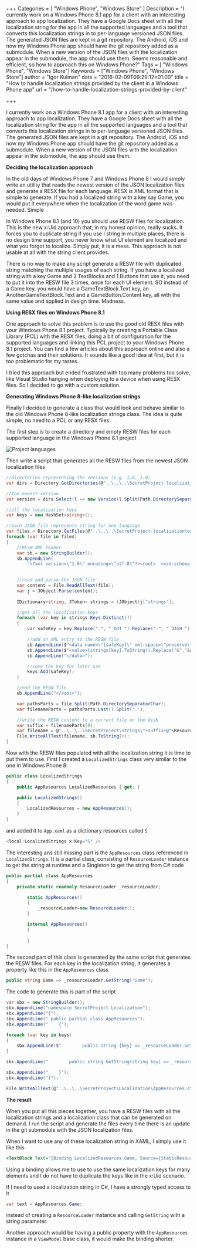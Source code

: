 +++
Categories = [ "Windows Phone", "Windows Store" ]
Description = "I currently work on a Windows Phone 8.1 app for a client with an interesting approach to app localization. They have a Google Docs sheet with all the localization string for the app in all the supported languages and a tool that converts this localization strings in to per-language versioned JSON files. The generated JSON files are kept in a git repository. The Android, iOS and now my Windows Phone app should have the git repository added as a submodule. When a new version of the JSON files with the localization appear in the submodule, the app should use them. Seems reasonable and efficient, so how to approach this on Windows Phone?"
Tags = [ "Windows Phone", "Windows Store"]
Keywords = ["Windows Phone", "Windows Store"]
author = "Igor Kulman"
date = "2016-02-09T09:29:12+01:00"
title = "How to handle localization strings provided by the client in a Windows Phone app"
url = "/how-to-handle-localization-strings-provided-by-client"

+++

I currently work on a Windows Phone 8.1 app for a client with an interesting approach to app localization. They have a Google Docs sheet with all the localization string for the app in all the supported languages and a tool that converts this localization strings in to per-language versioned JSON files. The generated JSON files are kept in a git repository. The Android, iOS and now my Windows Phone app should have the git repository added as a submodule. When a new version of the JSON files with the localization appear in the submodule, the app should use them. 

**Deciding the localization approach**

In the old days of Windows Phone 7 and Windows Phone 8 I would simply write an utility that reads the newest version of the JSON localization files and generate a RESX file for each language. RESX is XML format that is simple to generate. If you had a localized string with a key say Game, you would put it everywhere when the localization of the word game was needed. Simple 

In Windows Phone 8.1 (and 10) you should use RESW files for localization. This is the new x:Uid approach that, in my honest opinion, really sucks. It forces you to duplicate string if you use I string in multiple places, there is no design time support, you never know what UI element are localized and what you forgot to localize. Simply put, it is a mess. This approach is not usable at all with the string client provides. 

<!--more-->

There is no way to make any script generate a RESW file with duplicated string matching the multiple usages of each string. If you have a localized string with a key Game and 2 TextBlocks and 1 Buttons that use it, you need to put it into the RESW file 3 times, once for each UI element. SO instead of a Game key, you would have a GameTextBlock.Text key, an AnotherGameTextBlock.Text and a GameButton.Content key, all with the same value and applied in design time. Madness. 

**Using RESX files on Windows Phone 8.1**

One approach to solve this problem is to use the good old RESX files with your Windows Phone 8.1 project. Typically by creating a Portable Class Library (PCL) with the RESX files, doing a bit of configuration for the supported languages and linking this PCL project to your Windows Phone 8.1 project. You can find a few articles about this approach online and also a few gotchas and their solutions. It sounds like a good idea at first, but it is too problematic for my tastes. 

I tried this approach but ended frustrated with too many problems too solve, like Visual Studio hanging when deploying to a device when using RESX files. So I decided to go with a custom solution.

**Generating Windows Phone 8-like localization strings**

Finally I decided to generate a class that would look and behave similar to the old Windows Phone 8-like localization strings class. The idea is quite simple, no need to a PCL or any RESX files. 

The first step is to create a directory and empty RESW files for each supported language in the Windows Phone 8.1 project

![Project languages](languages.png)

Then write a script that generates all the RESW files from the newest JSON localization files

```csharp
//directories representing the versions (e.g. 1.0, 1.0)
var dirs = Directory.GetDirectories(@"..\..\..\SecretProject-localization\export");

//the newest version
var version = dirs.Select(l => new Version(l.Split(Path.DirectorySeparatorChar).Last())).Max();

//all the localization keys
var keys = new HashSet<string>();

//each JSON file represents string for one language
var files = Directory.GetFiles(@"..\..\..\SecretProject-localization\export\"+ version).Where(l=>l.EndsWith(".json"));
foreach (var file in files)
{
    //RESW XML header
    var sb = new StringBuilder();
    sb.AppendLine(
        "<?xml version=\"1.0\" encoding=\"utf-8\"?><root>  <xsd:schema id=\"root\" xmlns=\"\" xmlns:xsd=\"http://www.w3.org/2001/XMLSchema\" xmlns:msdata=\"urn:schemas-microsoft-com:xml-msdata\">    <xsd:import namespace=\"http://www.w3.org/XML/1998/namespace\" />    <xsd:element name=\"root\" msdata:IsDataSet=\"true\">      <xsd:complexType>        <xsd:choice maxOccurs=\"unbounded\">          <xsd:element name=\"metadata\">            <xsd:complexType>              <xsd:sequence>                <xsd:element name=\"value\" type=\"xsd:string\" minOccurs=\"0\" />              </xsd:sequence>              <xsd:attribute name=\"name\" use=\"required\" type=\"xsd:string\" />              <xsd:attribute name=\"type\" type=\"xsd:string\" />              <xsd:attribute name=\"mimetype\" type=\"xsd:string\" />              <xsd:attribute ref=\"xml:space\" />            </xsd:complexType>          </xsd:element>          <xsd:element name=\"assembly\">            <xsd:complexType>              <xsd:attribute name=\"alias\" type=\"xsd:string\" />              <xsd:attribute name=\"name\" type=\"xsd:string\" />            </xsd:complexType>          </xsd:element>          <xsd:element name=\"data\">            <xsd:complexType>              <xsd:sequence>                <xsd:element name=\"value\" type=\"xsd:string\" minOccurs=\"0\" msdata:Ordinal=\"1\" />                <xsd:element name=\"comment\" type=\"xsd:string\" minOccurs=\"0\" msdata:Ordinal=\"2\" />              </xsd:sequence>              <xsd:attribute name=\"name\" type=\"xsd:string\" use=\"required\" msdata:Ordinal=\"1\" />              <xsd:attribute name=\"type\" type=\"xsd:string\" msdata:Ordinal=\"3\" />              <xsd:attribute name=\"mimetype\" type=\"xsd:string\" msdata:Ordinal=\"4\" />              <xsd:attribute ref=\"xml:space\" />            </xsd:complexType>          </xsd:element>          <xsd:element name=\"resheader\">            <xsd:complexType>              <xsd:sequence>                <xsd:element name=\"value\" type=\"xsd:string\" minOccurs=\"0\" msdata:Ordinal=\"1\" />              </xsd:sequence>              <xsd:attribute name=\"name\" type=\"xsd:string\" use=\"required\" />            </xsd:complexType>          </xsd:element>        </xsd:choice>      </xsd:complexType>    </xsd:element>  </xsd:schema>  <resheader name=\"resmimetype\">    <value>text/microsoft-resx</value>  </resheader>  <resheader name=\"version\">    <value>2.0</value>  </resheader>  <resheader name=\"reader\">    <value>System.Resources.ResXResourceReader, System.Windows.Forms, Version=4.0.0.0, Culture=neutral, PublicKeyToken=b77a5c561934e089</value>  </resheader>  <resheader name=\"writer\">    <value>System.Resources.ResXResourceWriter, System.Windows.Forms, Version=4.0.0.0, Culture=neutral, PublicKeyToken=b77a5c561934e089</value>  </resheader>");

    
    //read and parse the JSON file
    var content = File.ReadAllText(file);
    var j = JObject.Parse(content);
    
    IDictionary<string, JToken> strings = (JObject)j["strings"];

    //get all the localization keys
    foreach (var key in strings.Keys.Distinct())
    {
        var safeKey = key.Replace(".", "_DOT_").Replace("-", "_DASH_");

        //add an XML entry to the RESW file
        sb.AppendLine($"<data name=\"{safeKey}\" xml:space=\"preserve\">");
        sb.AppendLine($"<value>{strings[key].ToString().Replace("&","&amp;")}</value>");
        sb.AppendLine("</data>");

        //save the key for later use
        keys.Add(safeKey);
    }

    //end the RESW file
    sb.AppendLine("</root>");

    var pathsParts = file.Split(Path.DirectorySeparatorChar);
    var filenameParts = pathsParts.Last().Split('.');

    //write the RESW content to a correct file on the disk
    var suffix = filenameParts[0];
    var filename = @"..\..\..\SecretProject\strings\"+suffix+@"\Resources.resw";
    File.WriteAllText(filename, sb.ToString());
}
```

Now with the RESW files populated with all the localization string it is time to put them to use. First I created a `LocalizedStrings` class very similar to the one in Windows Phone 8:

```csharp
public class LocalizedStrings
{
    public AppResources LocalizedResources { get; }

    public LocalizedStrings()
    {
        LocalizedResources = new AppResources();
    }
}
```

and added it to `App.xaml` as a dictionary resources called `S`

```csharp
<local:LocalizedStrings x:Key="S" />
```

The interesting ans still missing part is the `AppResources` class referenced in `LocalizedStrings`. It is a partial class, consisting of `ResourceLoader` instance to get the string at runtime and a Singleton to get the string from C# code

```csharp
public partial class AppResources
{
    private static readonly ResourceLoader _resourceLoader;       

        static AppResources()
        {
            _resourceLoader=new ResourceLoader();
        }

        internal AppResources()
        {
            
        }
}
```

The second part of this class is generated by the same script that generates the RESW files. For each key in the localization string, it generates a property like this in the `AppResources` class

```csharp
public string Game => _resourceLoader.GetString("Game");
```

The code to generate this is part of the script

```csharp
var sbx = new StringBuilder();
sbx.AppendLine("namespace SecretProject.Localization");
sbx.AppendLine("{");
sbx.AppendLine(" public partial class AppResources");
sbx.AppendLine("    {");

foreach (var key in keys)
{
    sbx.AppendLine($"        public string {key} => _resourceLoader.GetString(\"{key}\");");
}

sbx.AppendLine("        public string GetString(string key) => _resourceLoader.GetString(key);");

sbx.AppendLine("    }");
sbx.AppendLine("}");

File.WriteAllText(@"..\..\..\SecretProject\Localization\AppResources.strings.cs", sbx.ToString());
```

**The result**

When you put all this pieces together, you have a RESW files with all the localization strings and a localization class that can be generated on demand. I run the script and generate the files every time there is an update in the git submodule with the JSON localization files.

When I want to use any of these localization string in XAML, I simply use it like this

```xml
<TextBlock Text="{Binding LocalizedResources.Game, Source={StaticResource S}}" />
```

Using a binding allows me to use to use the same localization keys for many elements and I do not have to duplicate the keys like in the x:Uid scenario. 

If I need to used a localization string in C#, I have a strongly typed access to it

```csharp
var text = AppResources.Game;
```

instead of creating a `ResourceLoader` instance and calling `GetString` with a string parameter. 

Another approach would be having a public property with the `AppResources` instance in a `ViewModel` base class, it would make the binding shorter. 

